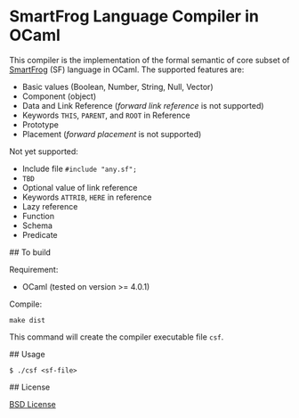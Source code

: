 # SmartFrog Language Compiler in OCaml

This compiler is the implementation of the formal semantic of core subset of [SmartFrog](http://smartfrog.org) (SF) language in OCaml. The supported features are:

- Basic values (Boolean, Number, String, Null, Vector)
- Component (object)
- Data and Link Reference (_forward link reference_ is not supported)
- Keywords `THIS`, `PARENT`, and `ROOT` in Reference
- Prototype
- Placement (_forward placement_ is not supported)

Not yet supported:

- Include file `#include "any.sf";`
- `TBD`
- Optional value of link reference
- Keywords `ATTRIB`, `HERE` in reference
- Lazy reference
- Function
- Schema
- Predicate


## To build

Requirement:

- OCaml (tested on version >= 4.0.1)

Compile:

	make dist

This command will create the compiler executable file `csf`.


## Usage

	$ ./csf <sf-file>


## License

[BSD License](https://raw.githubusercontent.com/herry13/smartfrog-lang/master/LICENSE)
